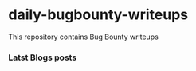 # daily-bugbounty-writeups
This repository contains Bug Bounty writeups

### Latst Blogs posts
<!-- BLOG-POST-LIST:START -->
<!-- BLOG-POST-LIST:END -->
